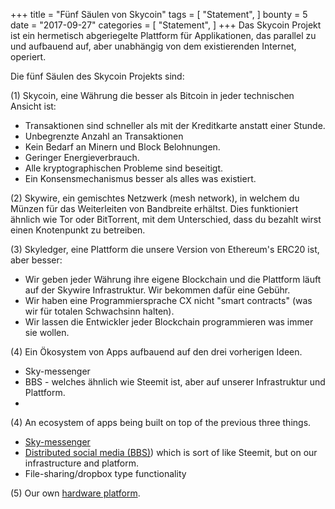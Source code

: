 +++
title = "Fünf Säulen von Skycoin"
tags = [
    "Statement",
]
bounty = 5
date = "2017-09-27"
categories = [
    "Statement",
]
+++
Das Skycoin Projekt ist ein hermetisch abgeriegelte Plattform für Applikationen, das parallel zu und aufbauend auf, aber unabhängig von dem existierenden Internet, operiert. 

Die fünf Säulen des Skycoin Projekts sind:

(1) Skycoin, eine Währung die besser als Bitcoin in jeder technischen Ansicht ist: 

- Transaktionen sind schneller als mit der Kreditkarte anstatt einer Stunde.
- Unbegrenzte Anzahl an Transaktionen
- Kein Bedarf an Minern und Block Belohnungen. 
- Geringer Energieverbrauch.
- Alle kryptographischen Probleme sind beseitigt.
- Ein Konsensmechanismus besser als alles was existiert.

(2) Skywire, ein gemischtes Netzwerk (mesh network), in welchem du Münzen für das Weiterleiten von Bandbreite erhältst. Dies funktioniert ähnlich wie Tor oder BitTorrent, mit dem Unterschied, dass du bezahlt wirst einen Knotenpunkt zu betreiben. 

(3) Skyledger, eine Plattform die unsere Version von Ethereum's ERC20 ist, aber besser:

- Wir geben jeder Währung ihre eigene Blockchain und die Plattform läuft auf der Skywire Infrastruktur. Wir bekommen dafür eine Gebühr. 
- Wir haben eine Programmiersprache CX nicht "smart contracts" (was wir für totalen Schwachsinn halten).
- Wir lassen die Entwickler jeder Blockchain programmieren was immer sie wollen. 

(4) Ein Ökosystem von Apps aufbauend auf den drei vorherigen Ideen.

- Sky-messenger
- BBS - welches ähnlich wie Steemit ist, aber auf unserer Infrastruktur und Plattform. 
- 

(4) An ecosystem of apps being built on top of the previous three things.

 - [Sky-messenger](http://messenger.skycoin.net/)
 - [Distributed social media (BBS)](https://github.com/skycoin/bbs))
   which is sort of like Steemit, but on our infrastructure and platform.
 - File-sharing/dropbox type functionality

(5) Our own [hardware platform](/statement/skywire-miner-hardware-for-the-next-internet/).
